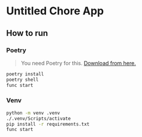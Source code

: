 # Untitled Chore App

## How to run

### Poetry

> You need Poetry for this. [Download from here.](https://python-poetry.org/docs/#installation)

```bash
poetry install
poetry shell
func start
```

### Venv

```bash
python -m venv .venv
./.venv/Scripts/activate
pip install -r requirements.txt
func start
```